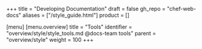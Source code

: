 +++
title = "Developing Documentation"
draft = false
gh_repo = "chef-web-docs"
aliases = ["/style_guide.html"]
product = []

[menu]
  [menu.overview]
    title = "Tools"
    identifier = "overview/style/style_tools.md @docs-team tools"
    parent = "overview/style"
    weight = 100
+++

